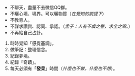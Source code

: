 - 不聊天，盡量不去微信QQ群。
- 不曬心境、境界。可以曬物質（*在覺知的前提下*）
- 不教育人。
- 不謀求讚賞、認同、承認。（*孟子：人有不虞之譽，求全之毀。*）
- 不再給自己占卦。



1. 時時覺知「感覺基調」。
2. 做筆記：整理信念。
3. 紀錄夢境。
4. 紀錄「奇蹟」。
5. 每天必須有「**發呆**」時間（*什麼也不做，什麼也不想*）。

